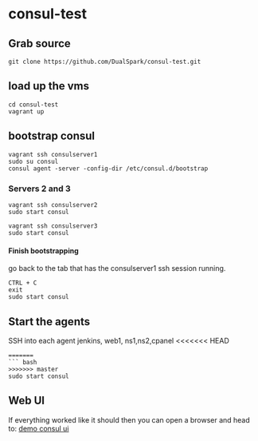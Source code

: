 # consul-test
## Grab source
```
git clone https://github.com/DualSpark/consul-test.git
```
## load up the vms
```
cd consul-test
vagrant up
```

## bootstrap consul
```
vagrant ssh consulserver1
sudo su consul
consul agent -server -config-dir /etc/consul.d/bootstrap
```

### Servers 2 and 3
```
vagrant ssh consulserver2
sudo start consul
```
```
vagrant ssh consulserver3
sudo start consul
```
#### Finish bootstrapping
go back to the tab that has the consulserver1 ssh session running.
```
CTRL + C
exit
sudo start consul
```

## Start the agents
SSH into each agent jenkins, web1, ns1,ns2,cpanel
<<<<<<< HEAD
```
=======
``` bash
>>>>>>> master
sudo start consul
```

## Web UI
If everything worked like it should then you can open a browser and head to:
[demo consul ui](http://cp.dualspark-dev.com:8500/ui/)
